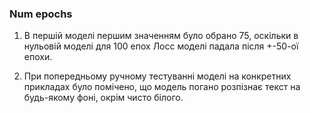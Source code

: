 ### Num epochs 

1. В першій моделі першим значенням було обрано 75, оскільки в нульовій моделі для 100 епох Лосс моделі падала після +-50-ої епохи.

2. При попередньому ручному тестуванні моделі на конкретних прикладах було помічено, що модель погано розпізнає текст на будь-якому фоні, окрім чисто білого.
